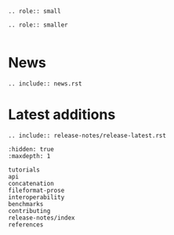 ```{eval-rst}
.. role:: small
```

```{eval-rst}
.. role:: smaller
```

```{include} ../README.md
```

# News

```{eval-rst}
.. include:: news.rst
```

# Latest additions

```{eval-rst}
.. include:: release-notes/release-latest.rst
```

```{toctree}
:hidden: true
:maxdepth: 1

tutorials
api
concatenation
fileformat-prose
interoperability
benchmarks
contributing
release-notes/index
references
```
